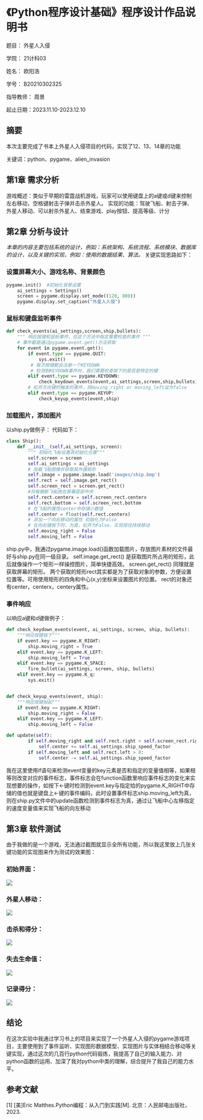 # 《Python程序设计基础》程序设计作品说明书

题目： 外星人入侵

学院： 21计科03

姓名： 欧阳浩

学号： B20210302325

指导教师： 周景

起止日期：2023.11.10-2023.12.10

## 摘要

本次主要完成了书本上外星人入侵项目的代码，实现了12、13、14章的功能

关键词：python、pygame、alien_invasion

## 第1章 需求分析

游戏概述：类似于早期的雷霆战机游戏，玩家可以使用键盘上的a键或d键来控制左右移动，空格键射击子弹并击杀外星人。
实现的功能：驾驶飞船、射击子弹、外星人移动、可以射杀外星人、结束游戏、play按钮、提高等级、计分

## 第2章 分析与设计

_本章的内容主要包括系统的设计，例如：系统架构、系统流程、系统模块、数据库的设计，以及关键的实现，例如：使用的数据结果、算法。_
关键实现思路如下：
### 设置屏幕大小、游戏名称、背景颜色
```python
pygame.init()  #初始化背景设置
    ai_settings = Settings()
    screen = pygame.display.set_mode((120, 800))
    pygame.display.set_caption("外星人入侵")
```
### 鼠标和键盘监听事件
```python
def check_events(ai_settings,screen,ship,bullets):
    """ 响应按键和鼠标事件，在这个方法中指定需要检查的事件 """
    # 事件都是通过pygame.event.get()方法获取
    for event in pygame.event.get():
        if event.type == pygame.QUIT:
            sys.exit()
         # 每次按键都会注册一个KEYDOWN
         # 检测到KEYDOWN事件时，我们需要检查按下的是否是特定的键
        elif event.type == pygame.KEYDOWN:
            check_keydown_events(event,ai_settings,screen,ship,bullets)
        # 松开方向键时触发的事件，将moving_right or moving_left设为false
        elif event.type == pygame.KEYUP:
            check_keyup_events(event,ship)
```

### 加载图片，添加图片
以ship.py做例子：
代码如下：
```python
class Ship():
    def __init__(self,ai_settings, screen):
        """ 初始化飞船设置其初始化位置"""
        self.screen = screen
        self.ai_settings = ai_settings
        # 加载飞船图像并获取其外接矩形
        self.image = pygame.image.load('images/ship.bmp')
        self.rect = self.image.get_rect() 
        self.screen_rect = screen.get_rect()
        #将每艘新飞船放在屏幕底部中央
        self.rect.centerx = self.screen_rect.centerx
        self.rect.bottom = self.screen_rect.bottom
        # 在飞船的属性center中存储小数值
        self.center = float(self.rect.centerx)
        # 添加一个向右移动的属性 初始化为False
        # 在向右键按下时，为真，松开为False，实现按住持续移动
        self.moving_right = False
        self.moving_left = False
```
ship.py中，我通过pygame.image.load()函数加载图片，存放图片素材的文件最好与ship.py在同一级目录。
self.image.get_rect() 是获取图片所占用的矩形，此后就像操作一个矩形一样操控图片，简单快捷高效。
screen.get_rect() 同理就是获取屏幕的矩形。
两个获取的矩形rect其实都是为了获取对象的参数，方便设置位置等。可用使用矩形的四角和中心(x,y)坐标来设置图片的位置。
rect的对象还有center，centerx，centery属性。

### 事件响应
以响应a键和d键做例子：
```python
def check_keydown_events(event, ai_settings, screen, ship, bullets):
    """响应按键按下"""
    if event.key == pygame.K_RIGHT:
        ship.moving_right = True
    elif event.key == pygame.K_LEFT:
        ship.moving_left = True
    elif event.key == pygame.K_SPACE:
        fire_bullet(ai_settings, screen, ship, bullets)
    elif event.key == pygame.K_q:
        sys.exit()


def check_keyup_events(event, ship):
    """响应按键抬起"""
    if event.key == pygame.K_RIGHT:
        ship.moving_right = False
    elif event.key == pygame.K_LEFT:
        ship.moving_left = False

def update(self):
        if self.moving_right and self.rect.right < self.screen_rect.right:
            self.center += self.ai_settings.ship_speed_factor
        if self.moving_left and self.rect.left > 0:
            self.center -= self.ai_settings.ship_speed_factor
```
我在这里使用if语句来检测event变量的key元素是否和指定的变量值相等，如果相等则改变对应的事件标志，事件标志会在function函数里响应事件标志的变化来实现想要的操作，如按下<-键时检测到event.key与指定给的pygame.K_RIGHT中存储的值也就是键盘上<-键的事件编码，此时设置事件标志ship.moving_left为真，则在ship.py文件中的update函数检测到事件标志为真，通过让飞船中心左移指定的速度变量值来实现飞船的向左移动

## 第3章 软件测试

由于我做的是一个游戏，无法通过截图就显示全所有功能，所以我这里放上几张关键功能的实现图来作为测试的效果图：
### 初始界面：
![](img.png)
### 外星人移动：
![](move.png)
### 击杀和得分：
![](score_kill.png)
### 失去生命值：
![](lose_life.png)
### 记录得分：
![](maintain_score.png)
## 结论

在这次实验中我通过学习书上的项目来实现了一个外星人入侵的pygame游戏项目，主要使用到了事件监听、实现图形数据模型、实现图片与实体相结合移动等关键实现，通过这次的几百行python代码锻炼，我提高了自己的输入能力、对python函数的运用、加深了我对python中类的理解，综合提升了我自己的能力水平。

## 参考文献
[1] [美]Eric Matthes.Python编程：从入门到实践[M]. 北京：人民邮电出版社，2023.